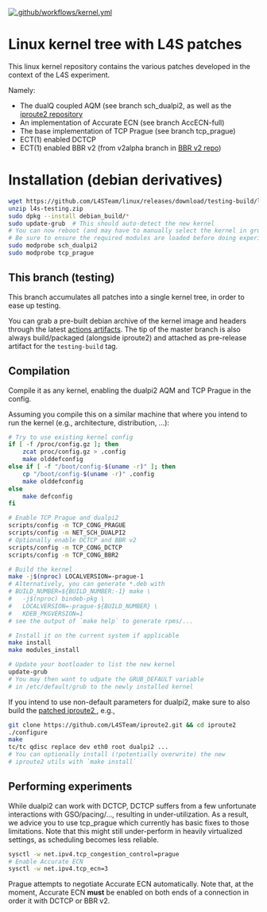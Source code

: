 [![.github/workflows/kernel.yml](https://github.com/L4STeam/linux/workflows/bindeb-pkg/badge.svg)](https://github.com/L4STeam/linux/actions)
# Linux kernel tree with L4S patches

This linux kernel repository contains the various patches developed in the
context of the L4S experiment.

Namely:
- The dualQ coupled AQM (see branch sch_dualpi2, as well as the
[iproute2 repository](https://github.com/L4STeam/iproute2)
- An implementation of Accurate ECN (see branch AccECN-full)
- The base implementation of TCP Prague (see branch tcp_prague)
- ECT(1) enabled DCTCP
- ECT(1) enabled BBR v2 (from v2alpha branch in
[BBR v2 repo](https://github.com/google/bbr))

# Installation (debian derivatives)

```bash
wget https://github.com/L4STeam/linux/releases/download/testing-build/l4s-testing.zip
unzip l4s-testing.zip
sudo dpkg --install debian_build/*
sudo update-grub  # This should auto-detect the new kernel
# You can now reboot (and may have to manually select the kernel in grub)
# Be sure to ensure the required modules are loaded before doing experiments, e.g.,
sudo modprobe sch_dualpi2
sudo modprobe tcp_prague
```

## This branch (testing)

This branch accumulates all patches into a single kernel tree, in order to ease
up testing.

You can grab a pre-built debian archive of the kernel image and headers through
the latest [actions artifacts](https://github.com/L4STeam/linux/actions). The tip of the master branch is also always build/packaged (alongside iproute2) and attached as pre-release artifact for the `testing-build` tag.

## Compilation

Compile it as any kernel, enabling the dualpi2 AQM and TCP Prague in the config.

Assuming you compile this on a similar machine that where you intend to run the
kernel (e.g., architecture, distribution, ...):
```bash
# Try to use existing kernel config
if [ -f /proc/config.gz ]; then
    zcat proc/config.gz > .config
    make olddefconfig
else if [ -f "/boot/config-$(uname -r)" ]; then
    cp "/boot/config-$(uname -r)" .config
    make olddefconfig
else
    make defconfig
fi

# Enable TCP Prague and dualpi2
scripts/config -m TCP_CONG_PRAGUE
scripts/config -m NET_SCH_DUALPI2
# Optionally enable DCTCP and BBR v2
scripts/config -m TCP_CONG_DCTCP
scripts/config -m TCP_CONG_BBR2

# Build the kernel
make -j$(nproc) LOCALVERSION=-prague-1
# Alternatively, you can generate *.deb with
# BUILD_NUMBER=${BUILD_NUMBER:-1} make \
#	-j$(nproc) bindeb-pkg \
#	LOCALVERSION=-prague-${BUILD_NUMBER} \
#	KDEB_PKGVERSION=1
# see the output of `make help` to generate rpms/...

# Install it on the current system if applicable
make install
make modules_install

# Update your bootloader to list the new kernel
update-grub
# You may then want to udpate the GRUB_DEFAULT variable
# in /etc/default/grub to the newly installed kernel
```

If you intend to use non-default parameters for dualpi2,
make sure to also build the [patched iproute2 ](https://github.com/L4STeam/iproute2), e.g.,
```bash
git clone https://github.com/L4STeam/iproute2.git && cd iproute2
./configure
make
tc/tc qdisc replace dev eth0 root dualpi2 ...
# You can optionally install (!potentially overwrite) the new
# iproute2 utils with `make install`
```

## Performing experiments

While dualpi2 can work with DCTCP, DCTCP suffers from a few unfortunate
interactions with GSO/pacing/..., resulting in under-utilization. As a result,
we advice you to use tcp_prague which currently has
basic fixes to those limitations. Note that this might still under-perform in
heavily virtualized settings, as scheduling becomes less reliable.

```bash
sysctl -w net.ipv4.tcp_congestion_control=prague
# Enable Accurate ECN
sysctl -w net.ipv4.tcp_ecn=3
```

Prague attempts to negotiate Accurate ECN automatically.
Note that, at the moment, Accurate ECN **must** be enabled on both ends of a
connection in order it with DCTCP or BBR v2.
